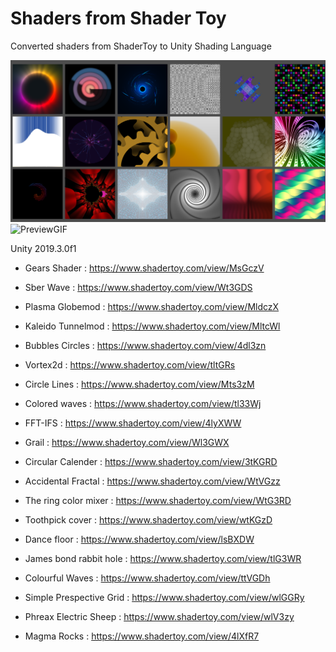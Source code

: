 # Shaders from Shader Toy

Converted shaders from ShaderToy to Unity Shading Language

![PreviewPNG](Assets/Preview/Preview1.PNG)
![PreviewGIF](Assets/Preview/gif1.gif)
 
 Unity 2019.3.0f1

 - Gears Shader :
 	https://www.shadertoy.com/view/MsGczV

 - Sber Wave :
 	https://www.shadertoy.com/view/Wt3GDS

 - Plasma Globemod :
 	https://www.shadertoy.com/view/MldczX

 - Kaleido Tunnelmod :
 	https://www.shadertoy.com/view/MltcWl

 - Bubbles Circles :
 	https://www.shadertoy.com/view/4dl3zn

 - Vortex2d :
 	https://www.shadertoy.com/view/tltGRs

 - Circle Lines :
 	https://www.shadertoy.com/view/Mts3zM

 - Colored waves :
 	https://www.shadertoy.com/view/tl33Wj

 -  FFT-IFS : 
 	https://www.shadertoy.com/view/4lyXWW

- Grail :
	https://www.shadertoy.com/view/Wl3GWX

- Circular Calender :
	https://www.shadertoy.com/view/3tKGRD

- Accidental Fractal :
	https://www.shadertoy.com/view/WtVGzz

- The ring color mixer :
	https://www.shadertoy.com/view/WtG3RD

- Toothpick cover :
	https://www.shadertoy.com/view/wtKGzD

- Dance floor :
	https://www.shadertoy.com/view/lsBXDW

- James bond rabbit hole :
	https://www.shadertoy.com/view/tlG3WR

- Colourful Waves :
	https://www.shadertoy.com/view/ttVGDh

- Simple Prespective Grid :
	https://www.shadertoy.com/view/wlGGRy

- Phreax Electric Sheep :
	https://www.shadertoy.com/view/wlV3zy

- Magma Rocks :
	https://www.shadertoy.com/view/4lXfR7
